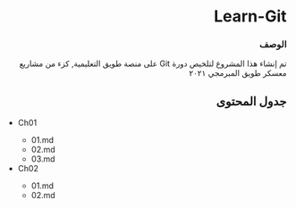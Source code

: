 <div dir="rtl">

# Learn-Git

### الوصف
<div dir="rtl">

تم إنشاء هذا المشروع لتلخيص دورة Git على منصة طويق التعليمية, كزء من مشاريع معسكر طويق المبرمجي ٢٠٢١
</div>


## جدول المحتوى
<ul>
<div dir="ltr">

  <li>Ch01</li>
  <ul>
    <li>01.md</li>
    <li>02.md</li>
    <li>03.md</li>
  </ul>

  <li>Ch02</li>
  <ul>
    <li>01.md</li>
    <li>02.md</li>
  </ul>
  
</div>
</ul>

</div>
